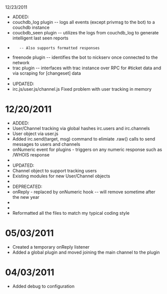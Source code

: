 12/23/2011
* ADDED:
*   couchdb_log plugin -- logs all events (except privmsg to the bot) to a couchdb instance
*   coucbdb_seen plugin -- utilizes the logs from couchdb_log to generate intelligent last seen reports
*        -- Also supports formatted responses
*   freenode plugin -- identifies the bot to nickserv once connected to the network
*   trac plugin -- interfaces with trac instance over RPC for #ticket data and via scraping for [changeset] data
*
* UPDATED:
*   irc.js/user.js/channel.js Fixed problem with user tracking in memory

12/20/2011
==========
* ADDED:
*   User/Channel tracking via global hashes irc.users and irc.channels
*   User object via user.js
*   Added irc.send(target, msg) command to elimiate .raw() calls to send messages to users and channels
*   onNumeric event for plugins - triggers on any numeric response such as /WHOIS response
*
* UPDATED:
*   Channel object to support tracking users
*   Existing modules for new User/Channel objects
*
* DEPRECATED:
*   onReply - replaced by onNumeric hook -- will remove sometime after the new year
*
*
* Reformatted all the files to match my typical coding style

05/03/2011
==========
* Created a temporary onReply listener
* Added a global plugin and moved joining the main channel to the plugin

04/03/2011
==========
* Added debug to configuration